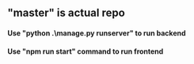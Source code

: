 ## "master" is actual repo

#### Use "python .\manage.py runserver" to run backend

#### Use "npm run start" command to run frontend

